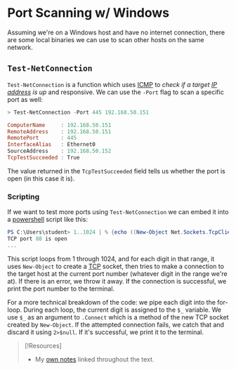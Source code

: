 
# Port Scanning w/ Windows
Assuming we're on a Windows host and have no internet connection, there are some local binaries we can use to scan other hosts on the same network.
## `Test-NetConnection`
`Test-NetConnection` is a function which uses [ICMP](../../networking/protocols/ICMP.md) to *check if a target [IP address](../../networking/OSI/3-network/IP-addresses.md) is up* and responsive. We can use the `-Port` flag to scan a specific port as well:
```powershell
> Test-NetConnection -Port 445 192.168.50.151

ComputerName     : 192.168.50.151
RemoteAddress    : 192.168.50.151
RemotePort       : 445
InterfaceAlias   : Ethernet0
SourceAddress    : 192.168.50.152
TcpTestSucceeded : True
```
The value returned in the `TcpTestSucceeded` field tells us whether the port is open (in this case it is). 
### Scripting
If we want to test more ports using `Test-NetConnection` we can embed it into a [powershell](../../computers/windows/powershell.md) script like this:
```powershell
PS C:\Users\student> 1..1024 | % {echo ((New-Object Net.Sockets.TcpClient).Connect("192.168.50.151", $_)) "TCP port $_ is open"} 2>$null
TCP port 88 is open
...
```
This script loops from 1 through 1024, and for each digit in that range, it uses `New-Object` to create a [TCP](../../networking/protocols/TCP.md) socket, then tries to make a connection to the target host at the current port number (whatever digit in the range we're at). If there is an error, we throw it away. If the connection is successful, we print the port number to the terminal.

For a more technical breakdown of the code: we pipe each digit into the for-loop. During each loop, the current digit is assigned to the `$_` variable. We use `$_` as an argument to `.Connect` which is a method of the new TCP socket created by `New-Object`.  If the attempted connection fails, we catch that and discard it using `2>$null`. If it's successful, we print it to the terminal.

> [!Resources]
> - My [own notes](https://github.com/trshpuppy/obsidian-notes) linked throughout the text.
